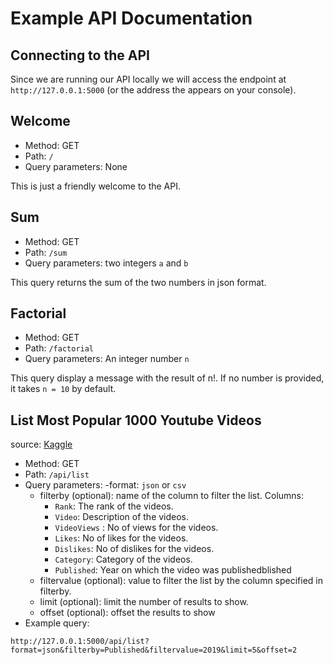 # Example API Documentation

## Connecting to the API
Since we are running our API locally we will access the endpoint at ```http://127.0.0.1:5000``` (or the address the appears on your console).

## Welcome
- Method: GET
- Path: ```/```
- Query parameters: None

This is just a friendly welcome to the API.

## Sum
- Method: GET
- Path: ```/sum```
- Query parameters: two integers ```a``` and ```b```

This query returns the sum of the two numbers in json format.

## Factorial
- Method: GET
- Path: ```/factorial```
- Query parameters: An integer number ```n```

This query display a message with the result of n!. If no number is provided, it takes ```n = 10``` by default.


## List Most Popular 1000 Youtube Videos
source: [Kaggle](https://www.kaggle.com/datasets/samithsachidanandan/most-popular-1000-youtube-videos?resource=download)
- Method: GET
- Path: ```/api/list```
- Query parameters: 
    -format: ```json``` or ```csv```
    - filterby (optional): name of the column to filter the list. Columns:
        - ```Rank```: The rank of the videos.
        - ```Video```: Description of the videos.
        - ```VideoViews``` : No of views for the videos.
        - ```Likes```: No of likes for the videos.
        - ```Dislikes```: No of dislikes for the videos.
        - ```Category```:  Category of the videos.
        - ```Published```: Year on which the video was publishedblished
    - filtervalue (optional): value to filter the list by the column specified in filterby.
    - limit (optional): limit the number of results to show.
    - offset (optional): offset the results to show
- Example query:
```
http://127.0.0.1:5000/api/list?format=json&filterby=Published&filtervalue=2019&limit=5&offset=2
```

